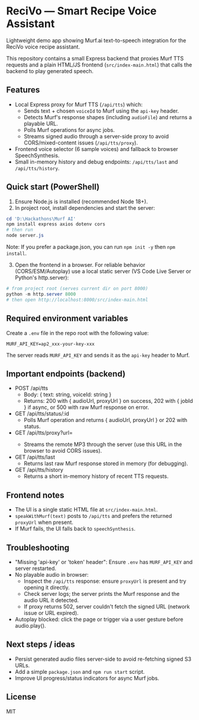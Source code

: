 # ReciVo — Smart Recipe Voice Assistant

Lightweight demo app showing Murf.ai text-to-speech integration for the ReciVo voice recipe assistant.

This repository contains a small Express backend that proxies Murf TTS requests and a plain HTML/JS frontend (`src/index-main.html`) that calls the backend to play generated speech.

## Features

- Local Express proxy for Murf TTS (`/api/tts`) which:
  - Sends text + chosen `voiceId` to Murf using the `api-key` header.
  - Detects Murf's response shapes (including `audioFile`) and returns a playable URL.
  - Polls Murf operations for async jobs.
  - Streams signed audio through a server-side proxy to avoid CORS/mixed-content issues (`/api/tts/proxy`).
- Frontend voice selector (6 sample voices) and fallback to browser SpeechSynthesis.
- Small in-memory history and debug endpoints: `/api/tts/last` and `/api/tts/history`.

## Quick start (PowerShell)

1. Ensure Node.js is installed (recommended Node 18+).
2. In project root, install dependencies and start the server:

```powershell
cd 'D:\Hackathons\Murf AI'
npm install express axios dotenv cors
# then run
node server.js
```

Note: If you prefer a package.json, you can run `npm init -y` then `npm install`.

3. Open the frontend in a browser. For reliable behavior (CORS/ESM/Autoplay) use a local static server (VS Code Live Server or Python's http.server):

```powershell
# from project root (serves current dir on port 8000)
python -m http.server 8000
# then open http://localhost:8000/src/index-main.html
```

## Required environment variables

Create a `.env` file in the repo root with the following value:

```
MURF_API_KEY=ap2_xxx-your-key-xxx
```

The server reads `MURF_API_KEY` and sends it as the `api-key` header to Murf.

## Important endpoints (backend)

- POST /api/tts
  - Body: { text: string, voiceId: string }
  - Returns: 200 with { audioUrl, proxyUrl } on success, 202 with { jobId } if async, or 500 with raw Murf response on error.
- GET /api/tts/status/:id
  - Polls Murf operation and returns { audioUrl, proxyUrl } or 202 with status.
- GET /api/tts/proxy?url=<encoded-url>
  - Streams the remote MP3 through the server (use this URL in the browser to avoid CORS issues).
- GET /api/tts/last
  - Returns last raw Murf response stored in memory (for debugging).
- GET /api/tts/history
  - Returns a short in-memory history of recent TTS requests.

## Frontend notes

- The UI is a single static HTML file at `src/index-main.html`.
- `speakWithMurf(text)` posts to `/api/tts` and prefers the returned `proxyUrl` when present.
- If Murf fails, the UI falls back to `speechSynthesis`.

## Troubleshooting

- "Missing 'api-key' or 'token' header": Ensure `.env` has `MURF_API_KEY` and server restarted.
- No playable audio in browser:
  - Inspect the `/api/tts` response: ensure `proxyUrl` is present and try opening it directly.
  - Check server logs; the server prints the Murf response and the audio URL it detected.
  - If proxy returns 502, server couldn't fetch the signed URL (network issue or URL expired).
- Autoplay blocked: click the page or trigger via a user gesture before audio.play().

## Next steps / ideas

- Persist generated audio files server-side to avoid re-fetching signed S3 URLs.
- Add a simple `package.json` and `npm run start` script.
- Improve UI progress/status indicators for async Murf jobs.

## License

MIT
